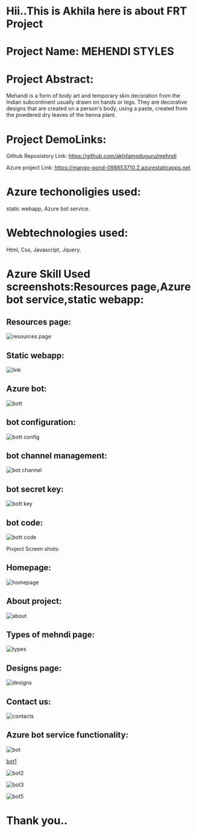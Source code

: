 # Hii..This is Akhila here is about FRT Project

# Project Name: MEHENDI STYLES

# Project Abstract:
Mehandi is a form of body art and temporary skin decoration from the Indian subcontinent usually drawn on hands or legs. They are decorative designs that are created on a person's body, using a paste, created from the powdered dry leaves of the henna plant.

# Project DemoLinks:
Github Reposistory Link: https://github.com/akhilamoduguru/mehndi


Azure project Link:  https://mango-pond-098653710.2.azurestaticapps.net

# Azure techonoligies used:
static webapp,
Azure bot service.

# Webtechnologies used:
Html,
Css,
Javascript,
Jquery.


# Azure Skill  Used screenshots:Resources page,Azure bot service,static webapp:

## Resources page:
![resources page](https://user-images.githubusercontent.com/114641009/209938019-1a3bae4c-bc30-46f6-b639-551d39034566.png)


## Static webapp:

![link](https://user-images.githubusercontent.com/114641009/209938057-0308ecc6-75f9-412f-827e-8e9d2647fc9a.png)

## Azure bot:
![bott](https://user-images.githubusercontent.com/114641009/209938077-b2d49493-e896-4640-a7ee-3429d121dd8f.png)


## bot configuration:
![bott config](https://user-images.githubusercontent.com/114641009/209938084-b76c9c8d-8d83-4377-a2ec-16286a07bec4.png)


## bot channel management:
![bot channel](https://user-images.githubusercontent.com/114641009/209938097-c581f2a3-88a0-464a-a60b-2ac3909de890.png)


## bot secret key:

![bott key](https://user-images.githubusercontent.com/114641009/209938110-a4e40c23-0ea6-4e24-b869-c12239df6a42.png)

## bot code:
![bott code](https://user-images.githubusercontent.com/114641009/209938127-5df60380-8acd-4678-b350-e38123d551d0.png)


Project Screen shots:

## Homepage:
![homepage](https://user-images.githubusercontent.com/114641009/209938141-ced0590c-0ce2-4c9d-b863-328a8240a4e8.png)


## About project:
![about](https://user-images.githubusercontent.com/114641009/209938488-65166bfa-bc36-496e-8e08-e9ac4b670b4c.png)


## Types of mehndi page:

![types](https://user-images.githubusercontent.com/114641009/209938180-9e263658-280c-49d9-8de4-16b8ad886359.png)

## Designs page:
![designs](https://user-images.githubusercontent.com/114641009/209938186-90eb8975-3fdf-4fc9-b2ee-253fceebb93f.png)


## Contact us:
![contacts](https://user-images.githubusercontent.com/114641009/209938203-95d624e9-f9e0-45d2-b479-66f2a4dce7f6.png)


## Azure bot service functionality:
![bot](https://user-images.githubusercontent.com/114641009/209938214-2d0b147a-5c4b-4ee5-b91b-d6334acfe56a.png)

[bot1](https://user-images.githubusercontent.com/114641009/209938238-2e602c0f-c7d5-4a9e-b1a0-3f9b2803d02f.png)

![bot2](https://user-images.githubusercontent.com/114641009/209938281-682eea8d-08f2-444a-8993-5ddb28f3fc62.png)

![bot3](https://user-images.githubusercontent.com/114641009/209938319-2086dc43-a01b-4f4c-9225-b4097247f9c1.png)

![bot5](https://user-images.githubusercontent.com/114641009/209938366-3d04a4a9-5add-46df-8a85-f0cf7833a053.png)

# Thank you..








